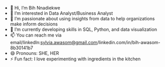 - 👋 Hi, I’m Bih Nnadiekwe
- 👀 I’m interested in Data Analyst/Business Analyst
- 🌱 I’m passionate about using insights from data to help organizations make inform decisions
- 💞️ I’m currently developing skills in SQL, Python, and data visualization
- 📫 You can reach me via email/linkedln:sylvia.awasom@gmail.com/linkedin.com/in/bih-awasom-8b30141b7
- 😄 Pronouns: SHE, HER
- ⚡ Fun fact: I love experimenting with ingredients in the kitchen

<!---
Bih13/Bih13 is a ✨ special ✨ repository because its `README.md` (this file) appears on your GitHub profile.
You can click the Preview link to take a look at your changes.
--->
